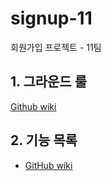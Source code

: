 # signup-11
회원가입 프로젝트 - 11팀

## 1. 그라운드 룰 

[Github wiki][ground-rule]



## 2. 기능 목록 

* [GitHub wiki][feat-list]

[ground-rule]: https://github.com/codesquad-memeber-2020/signup-11/wiki/%EA%B7%B8%EB%9D%BC%EC%9A%B4%EB%93%9C-%EB%A3%B0
[feat-list]: https://github.com/codesquad-memeber-2020/signup-11/wiki/%EA%B8%B0%EB%8A%A5%EB%AA%A9%EB%A1%9D